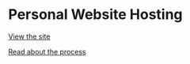 ﻿# Personal Website Hosting

[View the site](https://riccardozaffalon.com)

[Read about the process](https://riccardozaffalon.com/blog/faster-more-secure-personal-website)
